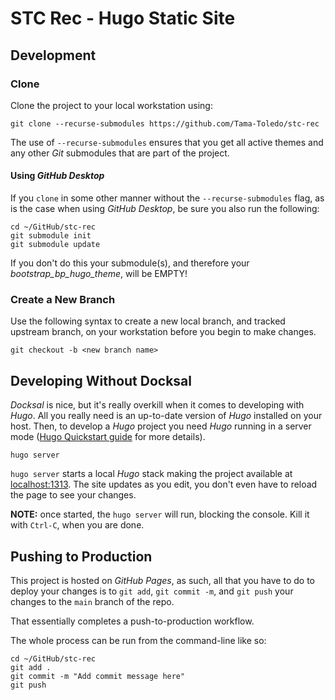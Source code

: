 # STC Rec - Hugo Static Site

## Development

### Clone
Clone the project to your local workstation using:
```
git clone --recurse-submodules https://github.com/Tama-Toledo/stc-rec
```

The use of `--recurse-submodules` ensures that you get all active themes and any other _Git_ submodules that are part of the project.

#### Using _GitHub Desktop_
If you `clone` in some other manner without the `--recurse-submodules` flag, as is the case when using _GitHub Desktop_, be sure you also run the following:

```
cd ~/GitHub/stc-rec
git submodule init
git submodule update
```

If you don't do this your submodule(s), and therefore your _bootstrap\_bp\_hugo\_theme_, will be EMPTY!

### Create a New Branch
Use the following syntax to create a new local branch, and tracked upstream branch, on your workstation before you begin to make changes.
```
git checkout -b <new branch name>
```

## Developing Without Docksal
_Docksal_ is nice, but it's really overkill when it comes to developing with _Hugo_.  All you really need is an up-to-date version of _Hugo_ installed on your host.  Then, to develop a _Hugo_ project you need _Hugo_ running in a server mode ([Hugo Quickstart guide](https://gohugo.io/getting-started/quick-start/) for more details).

```
hugo server
```

`hugo server` starts a local _Hugo_ stack making the project available at [localhost:1313](http://localhost:1313).
The site updates as you edit, you don't even have to reload the page to see your changes.

**NOTE:** once started, the `hugo server` will run, blocking the console. Kill it with `Ctrl-C`, when you are done.

## Pushing to Production
This project is hosted on _GitHub Pages_, as such, all that you have to do to deploy your changes is to `git add`, `git commit -m`, and `git push` your changes to the `main` branch of the repo.

That essentially completes a push-to-production workflow.

The whole process can be run from the command-line like so:

```
cd ~/GitHub/stc-rec
git add .
git commit -m "Add commit message here"
git push
```
